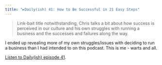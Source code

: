 ```yaml
---
title: "►Daily(ish) 41: How to Be Successful in 21 Easy Steps"
---
```

<blockquote><p>
  Link-bait title notwithstanding, Chris talks a bit about how success is perceived in our culture and his own struggles with running a business and the successes and failures along the way.
</p></blockquote>
<p>I ended up revealing more of my own struggles/issues with deciding to run a business than I had intended to on this podcast. This is me - warts and all.</p>
<p><a href="https://www.goodstuff.network/dailyish/41">Listen to Daily(ish) episode 41</a>.</p>
